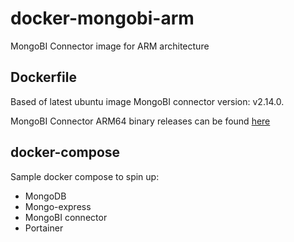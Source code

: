 # docker-mongobi-arm

MongoBI Connector image for ARM architecture
## Dockerfile

Based of latest ubuntu image
MongoBI connector version: v2.14.0.

MongoBI Connector ARM64 binary releases can be found [here](https://www.mongodb.com/download-center/bi-connector/releases) 

## docker-compose

Sample docker compose to spin up:

* MongoDB
* Mongo-express
* MongoBI connector
* Portainer